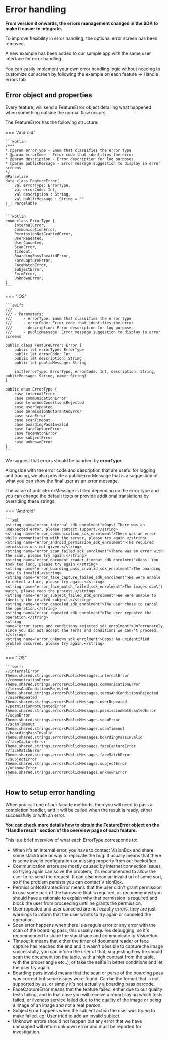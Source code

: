 # Error handling

**From version 8 onwards, the errors management changed in the SDK to make it easier to integrate.**

To improve flexibility in error handling, the optional error screen has been removed.

A new example has been added to our sample app with the same user interface for error handling.

You can easily implement your own error handling logic without needing to customize our screen by following the example on each feature -> Handle errors tab

## Error object and properties

Every feature, will send a FeatureError object detailing what happened when something outside the normal flow occurs.

The FeatureError has the following structure:

=== "Android"

    ```kotlin
    /***
    * @param errorType - Enum that classifies the error type
    * @param errorCode - Error code that identifies the error
    * @param description - Error description for log purposes
    * @param publicMessage - Error message suggestion to display in error screens
    */
    @Parcelize
    data class FeatureError(
        val errorType: ErrorType,
        val errorCode: Int,
        val description : String,
        val publicMessage : String = ""
    ) : Parcelable
    ```

    ```kotlin
    enum class ErrorType {
        InternalError,
        CommunicationError,
        PermissionNotGrantedError,
        UserRepeated,
        UserCanceled,
        ScanError,
        Timeout,
        BoardingPassInvalidError,
        FaceCaptureError,
        FaceMatchError,
        SubjectError,
        FormError,
        UnknownError;
    }
    ```

=== "iOS"

    ```swift
    ///
    /// - Parameters:
    ///     - errorType: Enum that classifies the error type
    ///     - errorCode: Error code that identifies the error
    ///     - description: Error description for log purposes
    ///     - publicMessage: Error message suggestion to display in error screens
    
    public class FeatureError: Error {
        public let errorType: ErrorType
        public let errorCode: Int
        public let description: String
        public let publicMessage: String

        init(errorType: ErrorType, errorCode: Int, description: String, publicMessage: String, name: String) 
    }
    
    public enum ErrorType {
        case internalError
        case communicationError
        case termsAndConditionsRejected
        case userRepeated
        case permissionNotGrantedError
        case scanError
        case scanTimeout
        case boardingPassInvalid
        case faceCaptureError
        case faceMatchError
        case subjectError
        case unknownError
    }
    ```

We suggest that errors should be handled by **errorType**.

Alongside with the error code and description that are useful for logging and tracing, we also provide a publicErrorMessage that is a suggestion of what you can show the final user as an error message.

The value of publicErrorMessage is filled depending on the error type and you can change the default texts or provide additional translations by overriding these strings:

=== "Android"

    ```xml
    <string name="error_internal_sdk_enrolment">Oops! There was an unexpected error, please contact support.</string>
    <string name="error_communication_sdk_enrolment">There was an error while communicating with the server, please try again.</string>
    <string name="error_android_permission_sdk_enrolment">The required permission was not given.</string>
    <string name="error_scan_failed_sdk_enrolment">There was an error with the scan, please try again.</string>
    <string name="error_document_reader_timeout_sdk_enrolment">Oops! You took too long, please try again.</string>
    <string name="error_boarding_pass_invalid_sdk_enrolment">The boarding pass is invalid.</string>
    <string name="error_face_capture_failed_sdk_enrolment">We were unable to detect a face, please try again.</string>
    <string name="error_face_match_failed_sdk_enrolment">The images don\'t match, please redo the process.</string>
    <string name="error_subject_failed_sdk_enrolment">We were unable to identify the related subject.</string>
    <string name="error_canceled_sdk_enrolment">The user chose to cancel the operation.</string>
    <string name="error_repeated_sdk_enrolment">The user repeated the operation.</string>
    <string name="error_terms_and_conditions_rejected_sdk_enrolment">Unfortunately, since you did not accept the terms and conditions we can\'t proceed.</string>
    <string name="error_unknown_sdk_enrolment">Oops! An unidentified problem occurred, please try again.</string>
    ```

=== "iOS"

    ```swift
    //internalError
    Theme.shared.strings.errorsPublicMessages.internalError
    //communicationError
    Theme.shared.strings.errorsPublicMessages.communicationError
    //termsAndConditionsRejected
    Theme.shared.strings.errorsPublicMessages.termsAndConditionsRejected
    //userRepeated
    Theme.shared.strings.errorsPublicMessages.userRepeated
    //permissionNotGrantedError
    Theme.shared.strings.errorsPublicMessages.permissionNotGrantedError
    //scanError
    Theme.shared.strings.errorsPublicMessages.scanError
    //scanTimeout
    Theme.shared.strings.errorsPublicMessages.scanTimeout
    //boardingPassInvalid
    Theme.shared.strings.errorsPublicMessages.boardingPassInvalid
    //faceCaptureError
    Theme.shared.strings.errorsPublicMessages.faceCaptureError
    //faceMatchError
    Theme.shared.strings.errorsPublicMessages.faceMatchError
    //subjectError
    Theme.shared.strings.errorsPublicMessages.subjectError
    //unknownError
    Theme.shared.strings.errorsPublicMessages.unknownError
    ```

## How to setup error handling

When you call one of our facade methods, then you will need to pass a completion handler, and it will be called when the result is ready, either successfully or with an error.

**You can check more details how to obtain the FeatureError object on the "Handle result" section of the overview page of each feature.**

This is a brief overview of what each ErrorType corresponds to:

- When it's an internal error, you have to contact VisionBox and share some stacktrace or way to replicate the bug. It usually means that there is some invalid configuration or missing property from our backoffice.
- Communication errors are mostly caused by internet connection issues, so trying again can solve the problem, it's recommended to allow the user to re-send the request. It can also mean an invalid url of some sort, so if the problem persists you can contact VisionBox.
- PermissionNotGrantedError means that the user didn't grant permission to use some part of the hardware that is required, as recommended you should have a rationale to explain why that permission is required and block the user from proceeding until he grants the permission.
- User repeated and user canceled are not exactly errors, they are just warnings to inform that the user wants to try again or canceled the operation.
- Scan error happens when there is a regula error or any error with the scan of the boarding pass, this usually requires debugging, so it's recommended to share the stacktrace and communicate to VisionBox.
- Timeout it means that either the timer of document reader or face capture has reached the end and it wasn't possible to capture the image successfully, you can inform the user of that, suggesting how he should scan the document (on the table, with a high contrast from the table, with the proper angle etc..), or take the selfie in better conditions and let the user try again.
- Boarding pass invalid means that the scan or parse of the boarding pass was correct but some issues were found. Can be the format that is not supported by us, or simply it's not actually a boarding pass barcode.
- FaceCaptureError means that the feature failed, either due to our quality tests failing, and in that case you will receive a report saying which tests failed, or liveness service failed due to the quality of the image or being a image of an image and not a real person.
- SubjectError happens when the subject action the user was trying to make failed. eg: User tried to add an invalid subject.
- Unknown errors should not happen but any error that we have unmapped will return unknown error and must be reported for investigation.
